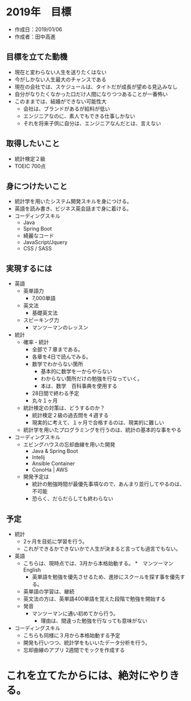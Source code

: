 # 2019年　目標
* 作成日：2019/01/06
* 作成者：田中高進

## 目標を立てた動機
   * 現在と変わらない人生を送りたくはない
   * 今がしかない人生最大のチャンスである
   * 現在の会社では、スケジュールは、タイトだが成長が望める見込みなし
   * 自分がなりたくなかった口だけ人間になりつつあることが一番怖い
   * このままでは、結婚ができない可能性大
     * 会社は、ブランドがあるが給料が低い
     * エンジニアなのに、素人でもできる仕事しかない
     * それを将来子供に自分は、エンジニアなんだとは、言えない
## 取得したいこと
- 統計検定２級
- TOEIC 700点

## 身につけたいこと
* 統計学を用いたシステム開発スキルを身につける。
* 英語を読み書き、ビジネス英会話まで身に着ける。
* コーディングスキル
  * Java
  * Spring Boot
  * 綺麗なコード
  * JavaScript/Jquery
  * CSS / SASS   

## 実現するには
 * 英語
   * 英単語力
     * 7,000単語
   * 英文法
     * 基礎英文法
   * スピーキング力
     * マンツーマンのレッスン
 * 統計
   * 確率・統計
     * 全部で７章まである。
     * 各章を4日で読んでみる。
     * 数学でわからない箇所
       * 基本的に数学を一からやらない
       * わからない箇所だけの勉強を行なっていく。
       * 本は、数学　百科事典を使用する
     * 28日間で終わる予定
     * 丸々１ヶ月
   * 統計検定の対策は、どうするのか？
     * 統計検定２級の過去問を４週する
     * 現実的に考えて、１ヶ月で合格するのは、現実的に難しい
   * 統計学を用いたプログラミングを行うのは、統計の基本的な事をやる
 * コーディングスキル
   * エビングハウスの忘却曲線を用いた開発
     * Java & Spring Boot
     * Intelij
     * Ansible Container
     * ConoHa | AWS
   * 開発予定は
     * 統計の勉強時間が最優先事項なので、あんまり並行してやるのは、不可能
     * 恐らく、だらだらしても終わらない
 ## 予定
  * 統計
    * 2ヶ月を目処に学習を行う。
    * これができるかできないかで人生が決まると言っても過言でもない。
  * 英語
    * こちらは、現時点では、3月から本格始動する。
    *　マンツーマンEnglish
      * 英単語を勉強を優先させるため、進捗にスクールを探す事を優先する。
    * 英単語の学習は、継続
    * 英文法の方は、英単語400単語を覚えた段階で勉強を開始する
    * 発音
      * マンツーマンに通い初めてから行う。
        * 理由は、間違った勉強を行なっても意味がない
  * コーディングスキル
    * こちらも同様に３月から本格始動する予定
    * 開発も行いつつ、統計学をもいいたデータ分析を行う。
    * 忘却曲線のアプリ 2週間でモックを作成する
    
# これを立てたからには、絶対にやりきる。

